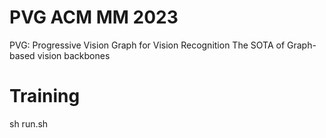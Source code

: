 # PVG ACM MM 2023
PVG: Progressive Vision Graph for Vision Recognition
The SOTA of Graph-based vision backbones
# Training
sh run.sh
